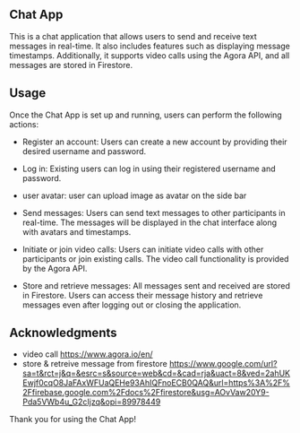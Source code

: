 ## Chat App
This is a chat application that allows users to send and receive text messages in real-time. It also includes features such as displaying  message timestamps. Additionally, it supports video calls using the Agora API, and all messages are stored in Firestore.




## Usage
Once the Chat App is set up and running, users can perform the following actions:

- Register an account: Users can create a new account by providing their desired username and password.

- Log in: Existing users can log in using their registered username and password.
- user avatar: user can upload image as avatar on the side bar 

- Send messages: Users can send text messages to other participants in real-time. The messages will be displayed in the chat interface along with avatars and timestamps.

- Initiate or join video calls: Users can initiate video calls with other participants or join existing calls. The video call functionality is provided by the Agora API.

- Store and retrieve messages: All messages sent and received are stored in Firestore. Users can access their message history and retrieve messages even after logging out or closing the application.


## Acknowledgments
- video call 
https://www.agora.io/en/
- store & retreive message from firestore
https://www.google.com/url?sa=t&rct=j&q=&esrc=s&source=web&cd=&cad=rja&uact=8&ved=2ahUKEwjf0cqO8JaFAxWFUaQEHe93AhIQFnoECB0QAQ&url=https%3A%2F%2Ffirebase.google.com%2Fdocs%2Ffirestore&usg=AOvVaw20Y9-Pda5VWb4u_G2cIjzq&opi=89978449

Thank you for using the Chat App!

